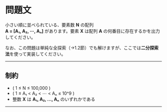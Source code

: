 # 問題文

小さい順に並べられている、要素数 **N** の配列  
**A = [A₁, A₂, ⋯, Aₙ]** があります。要素 **X** は配列 **A** の何番目に存在するかを出力してください。

なお、この問題は単純な全探索（→1.2節）でも解けますが、ここでは**二分探索法**を使って実装してください。

---

## 制約

- \( 1 ≤ N ≤ 100,000 \)
- \( 1 ≤ A₁ < A₂ < ⋯ < Aₙ ≤ 10^9 \)
- 整数 **X** は **A₁, A₂, ..., Aₙ** のいずれかである

---
